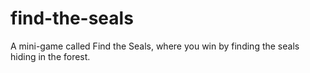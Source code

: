 # find-the-seals
A mini-game called Find the Seals, where you win by finding the seals hiding in the forest.
